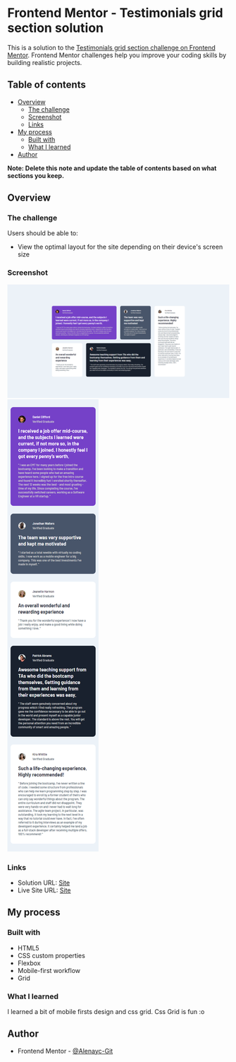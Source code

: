 # Frontend Mentor - Testimonials grid section solution

This is a solution to the [Testimonials grid section challenge on Frontend Mentor](https://www.frontendmentor.io/challenges/testimonials-grid-section-Nnw6J7Un7). Frontend Mentor challenges help you improve your coding skills by building realistic projects. 

## Table of contents

- [Overview](#overview)
  - [The challenge](#the-challenge)
  - [Screenshot](#screenshot)
  - [Links](#links)
- [My process](#my-process)
  - [Built with](#built-with)
  - [What I learned](#what-i-learned)
- [Author](#author)


**Note: Delete this note and update the table of contents based on what sections you keep.**

## Overview

### The challenge

Users should be able to:

- View the optimal layout for the site depending on their device's screen size

### Screenshot

![Desktop](./design/Desktop.png)
![Mobile](./design/Mobile.png)

### Links

- Solution URL: [Site]()
- Live Site URL: [Site]()

## My process

### Built with

- HTML5
- CSS custom properties
- Flexbox
- Mobile-first workflow
- Grid


### What I learned

I learned a bit of mobile firsts design and css grid. Css Grid is fun :o


## Author

- Frontend Mentor - [@Alenayc-Git](https://www.frontendmentor.io/profile/Alenayc-Git)
